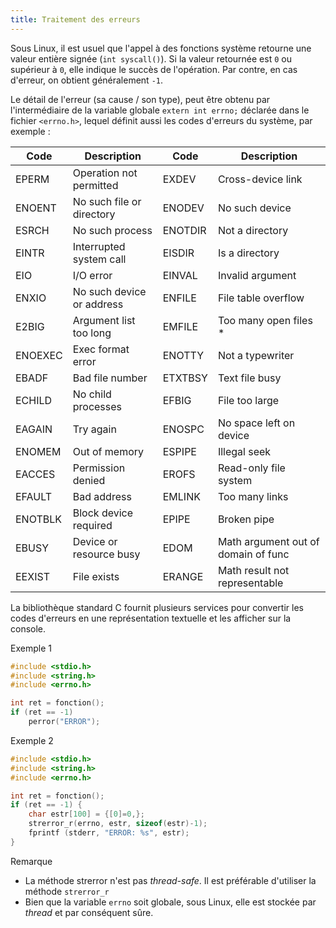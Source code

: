 ```yaml
---
title: Traitement des erreurs
---
```


Sous Linux, il est usuel que l'appel à des fonctions système retourne une valeur
entière signée (`int syscall()`). Si la valeur retournée est `0` ou supérieur à `0`,
elle indique le succès de l'opération. Par contre, en cas d'erreur, on obtient
généralement `-1`.

Le détail de l'erreur (sa cause / son type), peut être obtenu par l'intermédiaire de
la variable globale `extern int errno;` déclarée dans le fichier `<errno.h>`,
lequel définit aussi les codes d'erreurs du système, par exemple :

| Code    | Description               | Code    | Description                         |
| ------- | ------------------------- | ------- | ----------------------------------- |
| EPERM   | Operation not permitted   | EXDEV   | Cross-device link                   |
| ENOENT  | No such file or directory | ENODEV  | No such device                      |
| ESRCH   | No such process           | ENOTDIR | Not a directory                     |
| EINTR   | Interrupted system call   | EISDIR  | Is a directory                      |
| EIO     | I/O error                 | EINVAL  | Invalid argument                    |
| ENXIO   | No such device or address | ENFILE  | File table overflow                 |
| E2BIG   | Argument list too long    | EMFILE  | Too many open files *               |
| ENOEXEC | Exec format error         | ENOTTY  | Not a typewriter                    |
| EBADF   | Bad file number           | ETXTBSY | Text file busy                      |
| ECHILD  | No child processes        | EFBIG   | File too large                      |
| EAGAIN  | Try again                 | ENOSPC  | No space left on device             |
| ENOMEM  | Out of memory             | ESPIPE  | Illegal seek                        |
| EACCES  | Permission denied         | EROFS   | Read-only file system               |
| EFAULT  | Bad address               | EMLINK  | Too many links                      |
| ENOTBLK | Block device required     | EPIPE   | Broken pipe                         |
| EBUSY   | Device or resource busy   | EDOM    | Math argument out of domain of func |
| EEXIST  | File exists               | ERANGE  | Math result not representable       |

La bibliothèque standard C fournit plusieurs services pour convertir les codes
d'erreurs en une représentation textuelle et les afficher sur la console.

Exemple 1

```c
#include <stdio.h>
#include <string.h> 
#include <errno.h> 

int ret = fonction();
if (ret == -1)
    perror("ERROR");
```

Exemple 2

```c
#include <stdio.h>
#include <string.h> 
#include <errno.h>

int ret = fonction();
if (ret == -1) {
    char estr[100] = {[0]=0,};
    strerror_r(errno, estr, sizeof(estr)-1);
    fprintf (stderr, "ERROR: %s", estr);
}
```

Remarque

- La méthode strerror n'est pas _thread-safe_. Il est préférable d'utiliser la
  méthode `strerror_r`
- Bien que la variable `errno` soit globale, sous Linux, elle est stockée par _thread_
  et par conséquent sûre.
